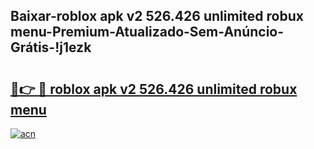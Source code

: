 
## Baixar-roblox apk v2 526.426 unlimited robux menu-Premium-Atualizado-Sem-Anúncio-Grátis-!j1ezk

# <h2><a href="https://andorid.site?title=roblox_apk_v2_526.426_unlimited_robux_menu&ref=27">🔗👉 🔴 roblox apk v2 526.426 unlimited robux menu</a></h2>

[![acn](https://github.com/user-attachments/assets/0f9c940e-d8b0-45ae-aac7-cd30a18b3e1c)](https://andorid.site?title=roblox_apk_v2_526.426_unlimited_robux_menu&ref=27)

